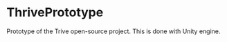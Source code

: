 ThrivePrototype
===============

Prototype of the Trive open-source project. This is done with Unity engine.